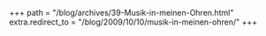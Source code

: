 +++
path = "/blog/archives/39-Musik-in-meinen-Ohren.html"
extra.redirect_to = "/blog/2009/10/10/musik-in-meinen-ohren/"
+++
